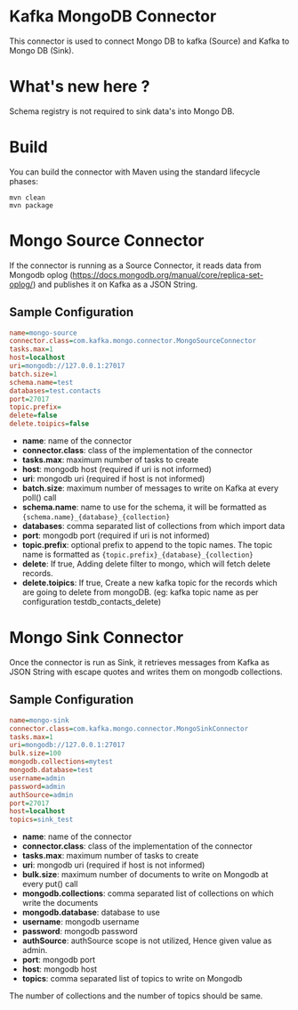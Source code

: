 # Kafka MongoDB Connector
This connector is used to connect Mongo DB to kafka (Source) and Kafka to Mongo DB (Sink).

# What's new here ?
Schema registry is not required to sink data's into Mongo DB.

# Build
You can build the connector with Maven using the standard lifecycle phases:
```
mvn clean
mvn package
```


# Mongo Source Connector
If the connector is running as a Source Connector, it reads data from Mongodb oplog (https://docs.mongodb.org/manual/core/replica-set-oplog/) and publishes it on Kafka as a JSON String.

## Sample Configuration
```ini
name=mongo-source
connector.class=com.kafka.mongo.connector.MongoSourceConnector
tasks.max=1
host=localhost
uri=mongodb://127.0.0.1:27017
batch.size=1
schema.name=test
databases=test.contacts
port=27017
topic.prefix=
delete=false
delete.toipics=false
```

* **name**: name of the connector
* **connector.class**: class of the implementation of the connector
* **tasks.max**: maximum number of tasks to create
* **host**: mongodb host (required if uri is not informed)
* **uri**: mongodb uri (required if host is not informed)
* **batch.size**: maximum number of messages to write on Kafka at every poll() call
* **schema.name**: name to use for the schema, it will be formatted as ``{schema.name}_{database}_{collection}``
* **databases**: comma separated list of collections from which import data
* **port**: mongodb port (required if uri is not informed) 
* **topic.prefix**: optional prefix to append to the topic names. The topic name is formatted as ``{topic.prefix}_{database}_{collection}``
* **delete**: If true, Adding delete filter to mongo, which will fetch delete records.
* **delete.toipics**: If true, Create a new kafka topic for the records which are going to delete from mongoDB. (eg: kafka topic name as per configuration testdb_contacts_delete)

# Mongo Sink Connector
Once the connector is run as Sink, it retrieves messages from Kafka as JSON String with escape quotes and writes them on mongodb collections. 

## Sample Configuration
```ini
name=mongo-sink
connector.class=com.kafka.mongo.connector.MongoSinkConnector
tasks.max=1
uri=mongodb://127.0.0.1:27017
bulk.size=100
mongodb.collections=mytest
mongodb.database=test
username=admin
password=admin
authSource=admin
port=27017
host=localhost
topics=sink_test
```
* **name**: name of the connector
* **connector.class**: class of the implementation of the connector
* **tasks.max**: maximum number of tasks to create
* **uri**: mongodb uri (required if host is not informed)
* **bulk.size**: maximum number of documents to write on Mongodb at every put() call
* **mongodb.collections**: comma separated list of collections on which write the documents
* **mongodb.database**: database to use
* **username**: mongodb username
* **password**: mongodb password
* **authSource**: authSource scope is not utilized, Hence given value as admin.
* **port**: mongodb port 
* **host**: mongodb host 
* **topics**: comma separated list of topics to write on Mongodb

The number of collections and the number of topics should be same.
